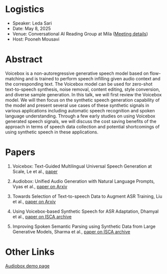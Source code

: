 # Logistics

- Speaker: Leda Sari
- Date: May 8, 2025
- Venue: Conversational AI Reading Group at Mila ([Meeting details](https://poonehmousavi.github.io/rg.html))
- Host: Pooneh Mousavi

# Abstract
Voicebox is a non-autoregressive generative speech model based on flow-matching and is trained to perform speech infilling given audio context and the corresponding text. The Voicebox model can be used for zero-shot text-to-speech synthesis, noise removal, content editing, style conversion, and diverse sample generation. In this talk, we will first review the Voicebox model. We will then focus on the synthetic speech generation capability of the model and present several use cases of these synthetic signals in various applications including automatic speech recognition and spoken language understanding. Through a few early studies on using Voicebox generated speech signals, we will discuss the cost saving benefits of the approach in terms of speech data collection and potential shortcomings of using synthetic speech in these applications. 


# Papers
1. Voicebox: Text-Guided Multilingual Universal Speech Generation at Scale, Le et al., [paper](https://proceedings.neurips.cc/paper_files/paper/2023/file/2d8911db9ecedf866015091b28946e15-Paper-Conference.pdf)

2. Audiobox: Unified Audio Generation with Natural Language Prompts, Vyas et al., [paper on Arxiv](https://arxiv.org/pdf/2312.15821)

3. Towards Selection of Text-to-speech Data to Augment ASR Training, Liu et al., [paper on Arxiv](https://arxiv.org/pdf/2306.00998)

4. Using Voicebox-based Synthetic Speech for ASR Adaptation, Dhamyal et al., [paper on ISCA archive](https://www.isca-archive.org/syndata4genai_2024/dhamyal24_syndata4genai.pdf)

5. Improving Spoken Semantic Parsing using Synthetic Data from Large Generative Models, Sharma et al., [paper on ISCA archive](https://www.isca-archive.org/syndata4genai_2024/sharma24_syndata4genai.pdf)

# Other Links
[Audiobox demo page](https://audiobox.metademolab.com/)


